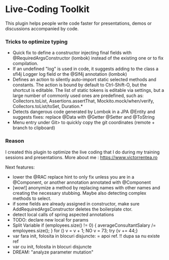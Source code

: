 # Live-Coding Toolkit
<!-- Plugin description -->
This plugin helps people write code faster for presentations, demos or discussions accompanied by code.

### Tricks to optimize typing
- Quick fix to define a constructor injecting final fields with @RequiredArgsConstructor (lombok) instead of the existing one or to fix compilation.
- If an undefined "log" is used in code, it suggests adding to the class a sfl4j Logger log field or the @Slf4j annotation (lombok)
- Defines an action to silently auto-import static selected methods and constants. The action is bound by default
  to Ctrl-Shift-O, but the shortcut is editable. The list of static tokens is editable via settings, but a large number
  of commonly used ones are predefined, such as:
  Collectors.toList, Assertions.assertThat, Mockito.mock/when/verify, Collectors.toList/toSet, Duration.*
- Detects dangerous code generated by Lombok in a JPA @Entity and suggests fixes: replace @Data with @Getter @Setter and @ToString
- Menu entry under Git> to quickly copy the git coordinates (remote + branch to clipboard)

### Reason 
I created this plugin to optimize the live coding that I do during my training sessions and presentations. More about me : https://www.victorrentea.ro

Next features:
- lower the @RAC replace hint to only fix unless you are in a @Component, or another annotation annotated with @Component
- [wow!] anonymize a method by replacing names with other names and creating the necessary stubbing. Maybe also detecting complex methods to select.
- if some fields are already assigned in constructor, make sure AddRequiredArgsConstructor deletes the boilerplate ctor.
- detect local calls of spring aspected annotations
- TODO: declare new local for params
- Split Variable
  if (employees.size() != 0) {
    averageConsultantSalary /= employees.size();
  }
  for () v = v + 1;  NO
  v = 73;
  try {v += 44;}
- var fara init, folosita in blocuri disjuncte: = apoi ref. !! dupa sa nu existe ref
- var cu init, folosita in blocuri disjuncte
- DREAM: "analyze parameter mutation"
<!-- Plugin description end -->


